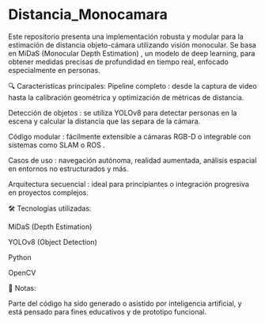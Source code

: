 # Distancia_Monocamara

Este repositorio presenta una implementación robusta y modular para la estimación de distancia objeto-cámara utilizando visión monocular. Se basa en MiDaS (Monocular Depth Estimation) , un modelo de deep learning, para obtener medidas precisas de profundidad en tiempo real, enfocado especialmente en personas.

🔍 Características principales:
Pipeline completo : desde la captura de video hasta la calibración geométrica y optimización de métricas de distancia.

Detección de objetos : se utiliza YOLOv8 para detectar personas en la escena y calcular la distancia que las separa de la cámara.

Código modular : fácilmente extensible a cámaras RGB-D o integrable con sistemas como SLAM o ROS .

Casos de uso : navegación autónoma, realidad aumentada, análisis espacial en entornos no estructurados y más.

Arquitectura secuencial : ideal para principiantes o integración progresiva en proyectos complejos.

🛠️ Tecnologías utilizadas:

MiDaS (Depth Estimation)

YOLOv8 (Object Detection)

Python

OpenCV

📌 Notas:

Parte del código ha sido generado o asistido por inteligencia artificial, y está pensado para fines educativos y de prototipo funcional.
